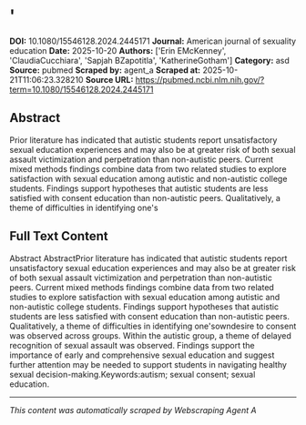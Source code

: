 # '

**DOI:** 10.1080/15546128.2024.2445171
**Journal:** American journal of sexuality education
**Date:** 2025-10-20
**Authors:** ['Erin EMcKenney', 'ClaudiaCucchiara', 'Sapjah BZapotitla', 'KatherineGotham']
**Category:** asd
**Source:** pubmed
**Scraped by:** agent_a
**Scraped at:** 2025-10-21T11:06:23.328210
**Source URL:** https://pubmed.ncbi.nlm.nih.gov/?term=10.1080/15546128.2024.2445171

## Abstract

Prior literature has indicated that autistic students report unsatisfactory sexual education experiences and may also be at greater risk of both sexual assault victimization and perpetration than non-autistic peers. Current mixed methods findings combine data from two related studies to explore satisfaction with sexual education among autistic and non-autistic college students. Findings support hypotheses that autistic students are less satisfied with consent education than non-autistic peers. Qualitatively, a theme of difficulties in identifying one's 

## Full Text Content

Abstract AbstractPrior literature has indicated that autistic students report unsatisfactory sexual education experiences and may also be at greater risk of both sexual assault victimization and perpetration than non-autistic peers. Current mixed methods findings combine data from two related studies to explore satisfaction with sexual education among autistic and non-autistic college students. Findings support hypotheses that autistic students are less satisfied with consent education than non-autistic peers. Qualitatively, a theme of difficulties in identifying one'sowndesire to consent was observed across groups. Within the autistic group, a theme of delayed recognition of sexual assault was observed. Findings support the importance of early and comprehensive sexual education and suggest further attention may be needed to support students in navigating healthy sexual decision-making.Keywords:autism; sexual consent; sexual education.

---
*This content was automatically scraped by Webscraping Agent A*
